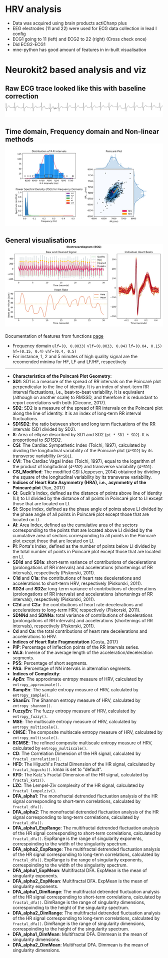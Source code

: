# HRV analysis
- Data was acquired using brain products actiChanp plus
- EEG electrodes (11 and 22) were used for ECG data collection in lead I config
- ECG1 going to 11 (left) and ECG2 to 22 (right) (Cross check once)
- Did ECG2-ECG1
- mne-python has good amount of features in in-built visualisation

# Neurokit2 based analysis and viz
Raw ECG trace looked like this with baseline correction
![Raw trace](https://github.com/rahulvenugopal/HRV_adventures/blob/main/results/After_baseline_correction.jpg)
---

Time domain, Frequency domain and Non-linear methods
![Parameters](https://github.com/rahulvenugopal/HRV_adventures/blob/main/results/All_parameters_HRV.jpeg)
---

General visualisations
![Overall viz](https://github.com/rahulvenugopal/HRV_adventures/blob/main/results/Summary_HRV.jpeg)
---

Documentation of features from functions [page](https://github.com/neuropsychology/NeuroKit/tree/master/neurokit2/hrv)
- Frequency domain
`ulf=(0, 0.0033)`
`vlf=(0.0033, 0.04)`
`lf=(0.04, 0.15)`
`hf=(0.15, 0.4)`
`vhf=(0.4, 0.5)`
- For instance, 1, 2 and 5 minutes of high quality signal are the recomended minima for HF, LF and LF/HF, respectively
---


- **Characteristics of the Poincaré Plot Geometry**:
- **SD1**: SD1 is a measure of the spread of RR intervals on the Poincaré plot perpendicular to the line of identity.
It is an index of short-term RR interval fluctuations, i.e., beat-to-beat variability.
It is equivalent (although on another scale) to RMSSD, and therefore it is redundant to report correlations with both (Ciccone, 2017).
- **SD2**: SD2 is a measure of the spread of RR intervals on the Poincaré plot along the line of identity.
It is an index of long-term RR interval fluctuations.
- **SD1SD2**: the ratio between short and long term fluctuations of the RR intervals (SD1 divided by SD2).
- **S**: Area of ellipse described by SD1 and SD2 (``pi * SD1 * SD2``). It is proportional to *SD1SD2*.
- **CSI**: The Cardiac Sympathetic Index (Toichi, 1997), calculated by dividing the longitudinal variability of the Poincaré plot (``4*SD2``) by its transverse variability (``4*SD1``).
- **CVI**: The Cardiac Vagal Index (Toichi, 1997), equal to the logarithm of the product of longitudinal (``4*SD2``) and transverse variability (``4*SD1``).
- **CSI_Modified**: The modified CSI (Jeppesen, 2014) obtained by dividing the square of the longitudinal variability by its transverse variability.
- **Indices of Heart Rate Asymmetry (HRA), i.e., asymmetry of the Poincaré plot** (Yan, 2017)
- **GI**: Guzik's Index, defined as the distance of points above line of identity (LI) to LI divided by the distance of
all points in Poincaré plot to LI except those that are located on LI.
- **SI**: Slope Index, defined as the phase angle of points above LI divided by the phase angle of all points in Poincaré plot except
those that are located on LI.
- **AI**: Area Index, defined as the cumulative area of the sectors corresponding to the points that are located above LI divided by the
cumulative area of sectors corresponding to all points in the Poincaré plot except those that are located on LI.
- **PI**: Porta's Index, defined as the number of points below LI divided by the total number of points in Poincaré plot except those that are located on LI.
- **SD1d** and **SD1a**: short-term variance of contributions of decelerations (prolongations of RR intervals) and
accelerations (shortenings of RR intervals), respectively (Piskorski,  2011).
- **C1d** and **C1a**: the contributions of heart rate decelerations and accelerations to short-term HRV, respectively (Piskorski,  2011).
- **SD2d** and **SD2a**: long-term variance of contributions of decelerations (prolongations of RR intervals) and
accelerations (shortenings of RR intervals), respectively (Piskorski,  2011).
- **C2d** and **C2a**: the contributions of heart rate decelerations and accelerations to long-term HRV, respectively (Piskorski,  2011).
- **SDNNd** and **SDNNa**: total variance of contributions of decelerations (prolongations of RR intervals) and
accelerations (shortenings of RR intervals), respectively (Piskorski,  2011).
- **Cd** and **Ca**: the total contributions of heart rate decelerations and accelerations to HRV.
- **Indices of Heart Rate Fragmentation** (Costa, 2017)
- **PIP**: Percentage of inflection points of the RR intervals series.
- **IALS**: Inverse of the average length of the acceleration/deceleration segments.
- **PSS**: Percentage of short segments.
- **PAS**: IPercentage of NN intervals in alternation segments.
- **Indices of Complexity**:
- **ApEn**: The approximate entropy measure of HRV, calculated by `entropy_approximate()`.
- **SampEn**: The sample entropy measure of HRV, calculated by `entropy_sample()`.
- **ShanEn**: The Shannon entropy measure of HRV, calculated by `entropy_shannon()`.
- **FuzzyEn**: The fuzzy entropy measure of HRV, calculated by `entropy_fuzzy()`.
- **MSE**: The multiscale entropy measure of HRV, calculated by `entropy_multiscale()`.
- **CMSE**: The composite multiscale entropy measure of HRV, calculated by `entropy_multiscale()`.
- **RCMSE**: The refined composite multiscale entropy measure of HRV, calculated by `entropy_multiscale()`.
- **CD**: The Correlation Dimension of the HR signal, calculated by `fractal_correlation()`.
- **HFD**: The Higuchi's Fractal Dimension of the HR signal, calculated by `fractal_higuchi()`. kmax is set to "default".
- **KFD**: The Katz's Fractal Dimension of the HR signal, calculated by `fractal_katz()`.
- **LZC**: The Lempel-Ziv complexity of the HR signal, calculated by `fractal_lempelziv()`.
- **DFA_alpha1**: The monofractal detrended fluctuation analysis of the HR signal corresponding to short-term correlations, calculated by `fractal_dfa()`.
- **DFA_alpha2**: The monofractal detrended fluctuation analysis of the HR signal corresponding to long-term correlations, calculated by `fractal_dfa()`.
- **DFA_alpha1_ExpRange**: The multifractal detrended fluctuation analysis of the HR signal 
corresponding to short-term correlations, calculated by `fractal_dfa()`. ExpRange is the range of singularity exponents,
correspoinding to the width of the singularity spectrum.
- **DFA_alpha2_ExpRange**: The multifractal detrended fluctuation analysis of the HR signal corresponding to long-term correlations,
calculated by `fractal_dfa()`. ExpRange is the range of singularity exponents, correspoinding to the width of the singularity spectrum.
- **DFA_alpha1_ExpMean**: Multifractal DFA. ExpMean is the mean of singularity exponents.
- **DFA_alpha2_ExpMean**: Multifractal DFA. ExpMean is the mean of singularity exponents.
- **DFA_alpha1_DimRange**: The multifractal detrended fluctuation analysis of the HR signal corresponding to short-term correlations,
calculated by `fractal_dfa()`. DimRange is the range of singularity dimensions, correspoinding to the height of the singularity spectrum.
- **DFA_alpha2_DimRange**: The multifractal detrended fluctuation analysis of the HR signal corresponding to long-term correlations,
calculated by `fractal_dfa()`. DimRange is the range of singularity dimensions, correspoinding to the height of the singularity spectrum.
- **DFA_alpha1_DimMean**: Multifractal DFA. Dimmean is the mean of singularity dimensions.
- **DFA_alpha2_DimMean**: Multifractal DFA. Dimmean is the mean of singularity dimensions.


